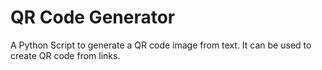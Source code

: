 # QR Code Generator

A Python Script to generate a QR code image from text.
It can be used to create QR code from links.
